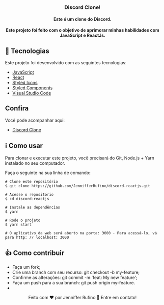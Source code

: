 <h3 align="center">Discord Clone!</h3>
<h4 align="center">Este é um clone do Discord.</h4>
<h4 align="center">Este projeto foi feito com o objetivo de aprimorar minhas habilidades com JavaScript e ReactJs.</h4>

<h2>🚀 Tecnologias </h2>
<p>Este projeto foi desenvolvido com as seguintes tecnologias:</p>
<ul>
    <li><a href="https://developer.mozilla.org/pt-BR/docs/Web/JavaScript">JavaScript</a></li>
    <li><a href="https://reactjs.org/docs/getting-started.html">React</a></li>
    <li><a href="https://styled-icons.js.org/">Styled Icons</a></li>
    <li><a href="https://styled-components.com/">Styled Components</a></li>
    <li><a href="https://code.visualstudio.com/">Visual Studio Code</a></li>
</ul>

<h2>Confira</h2>
<p>Você pode acompanhar aqui:</p>
<ul>
    <li><a href="#">Discord Clone</a></li>
</ul>

<h2>ℹ️ Como usar</h2>
<p>Para clonar e executar este projeto, você precisará do Git, Node.js + Yarn instalado no seu computador.</p>
<p>Faça o seguinte na sua linha de comando:</p>

    # Clone este repositório
    $ git clone https://github.com/JennifferRufino/discord-reactjs.git 

    # Acesse o repositório
    $ cd discord-reactjs

    # Instale as dependências
    $ yarn

    # Rode o projeto
    $ yarn start

    # O aplicativo da web será aberto na porta: 3000 - Para acessá-lo, vá para http: // localhost: 3000

<h2>👍 Como contribuir</h2>
<ul>
    <li>Faça um fork;</li>
    <li>Crie uma branch com seu recurso: git checkout -b my-feature;</li>
    <li>Confirme as alterações: git commit -m 'feat: My new feature';</li>
    <li>Faça um push para a sua branch: git push origin my-feature.</li>
    <li></li>
</ul>

<p align="center">Feito com ♥ por Jenniffer Rufino 👋 Entre em contato!</p>

